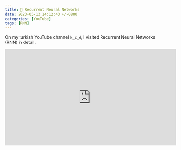 ```yaml
---
title: 🎥 Recurrent Neural Networks
date: 2023-05-13 14:12:43 +/-0800
categories: [YouTube]
tags: [RNN]
---
```


On my turkish YouTube channel `k_c_d`, I visited Recurrent Neural Networks (RNN) in detail.

<p align="normal">
    <iframe width="560" height="315" src="https://www.youtube.com/embed/uWiBr1YXtWY&t" title="YouTube video player" frameborder="0" allowfullscreen></iframe>
</p>